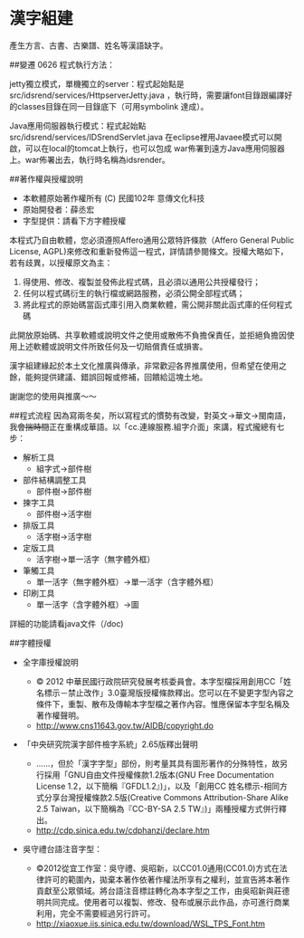 
# 漢字組建
產生方言、古書、古樂譜、姓名等漢語缺字。

##變遷
0626 程式執行方法：

jetty獨立模式，單機獨立的server：程式起始點是
src/idsrend/services/HttpserverJetty.java
，執行時，需要讓font目錄跟編譯好的classes目錄在同一目錄底下（可用symbolink
達成）。

Java應用伺服器執行模式：程式起始點 
src/idsrend/services/IDSrendServlet.java
在eclipse裡用Javaee模式可以開啟，可以在local的tomcat上執行，也可以包成
war佈署到遠方Java應用伺服器上。war佈署出去，執行時名稱為idsrender。

##著作權與授權說明
* 本軟體原始著作權所有 (C) 民國102年 意傳文化科技
* 原始開發者：薛丞宏
* 字型提供：請看下方字體授權

本程式乃自由軟體，您必須遵照Affero通用公眾特許條款（Affero General Public License, AGPL)來修改和重新發佈這一程式，詳情請參閱條文。授權大略如下，若有歧異，以授權原文為主： 
1. 得使用、修改、複製並發佈此程式碼，且必須以通用公共授權發行；
2. 任何以程式碼衍生的執行檔或網路服務，必須公開全部程式碼； 
3. 將此程式的原始碼當函式庫引用入商業軟體，需公開非關此函式庫的任何程式碼

此開放原始碼、共享軟體或說明文件之使用或散佈不負擔保責任，並拒絕負擔因使用上述軟體或說明文件所致任何及一切賠償責任或損害。

漢字組建緣起於本土文化推廣與傳承，非常歡迎各界推廣使用，但希望在使用之餘，能夠提供建議、錯誤回報或修補，回饋給這塊土地。

謝謝您的使用與推廣～～

##程式流程
因為寫兩冬矣，所以寫程式的慣勢有改變，對英文→華文→閩南語，我~~會揣時間~~正在重構成華語。以「cc.連線服務.組字介面」來講，程式攏總有七步：

* 解析工具
    * 組字式→部件樹
* 部件結構調整工具
    * 部件樹→部件樹
* 揀字工具
    * 部件樹→活字樹
* 排版工具
    * 活字樹→活字樹
* 定版工具
    * 活字樹→單一活字（無字體外框）
* 筆觸工具
    * 單一活字（無字體外框）→單一活字（含字體外框）
* 印刷工具
    * 單一活字（含字體外框）→圖

詳細的功能請看java文件（/doc)

##字體授權
* 全字庫授權說明
    * © 2012 中華民國行政院研究發展考核委員會。本字型檔採用創用CC「姓名標示－禁止改作」3.0臺灣版授權條款釋出。您可以在不變更字型內容之條件下，重製、散布及傳輸本字型檔之著作內容。惟應保留本字型名稱及著作權聲明。
    * http://www.cns11643.gov.tw/AIDB/copyright.do

* 「中央研究院漢字部件檢字系統」2.65版釋出聲明
    * ……，但於「漢字字型」部份，則考量其具有圖形著作的分殊特性，故另行採用「GNU自由文件授權條款1.2版本(GNU Free Documentation License 1.2，以下簡稱『GFDL1.2』)」，以及「創用CC 姓名標示-相同方式分享台灣授權條款2.5版(Creative Commons Attribution-Share Alike 2.5 Taiwan，以下簡稱為『CC-BY-SA 2.5 TW』)」兩種授權方式併行釋出。
    * http://cdp.sinica.edu.tw/cdphanzi/declare.htm

* 吳守禮台語注音字型：
    * ©2012從宜工作室：吳守禮、吳昭新，以CC01.0通用(CC01.0)方式在法律許可的範圍內，拋棄本著作依著作權法所享有之權利，並宣告將本著作貢獻至公眾領域。將台語注音標註轉化為本字型之工作，由吳昭新與莊德明共同完成。使用者可以複製、修改、發布或展示此作品，亦可進行商業利用，完全不需要經過另行許可。
    * http://xiaoxue.iis.sinica.edu.tw/download/WSL_TPS_Font.htm
